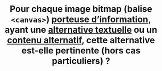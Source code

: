 ---
title: Pour chaque image bitmap (balise `<canvas>`) [porteuse d’information](#image-porteuse-d-information), ayant une [alternative textuelle](#alternative-textuelle-image) ou un [contenu alternatif](#contenu-alternatif), cette alternative est-elle pertinente (hors cas particuliers) ?
steps:
- S’il est présent, le contenu de l’attribut `title` est pertinent ;
- S’il est présent, le contenu de l’attribut WAI-ARIA `aria-label` est pertinent ;
- S’il est présent, le [passage de texte](#passage-de-texte-lie-par-aria-labelledby-ou-aria-describedby) associé via l’attribut WAI-ARIA `aria-labelledby` est pertinent ;
- S’il est présent le [contenu alternatif](#contenu-alternatif) est pertinent.
---